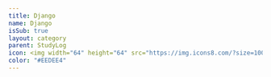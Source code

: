 ```yaml
---
title: Django
name: Django
isSub: true
layout: category
parent: StudyLog
icon: <img width="64" height="64" src="https://img.icons8.com/?size=100&id=IuuVVwsdTi2v&format=png&color=000000" alt="django"/>
color: "#EEDEE4"
---
```

